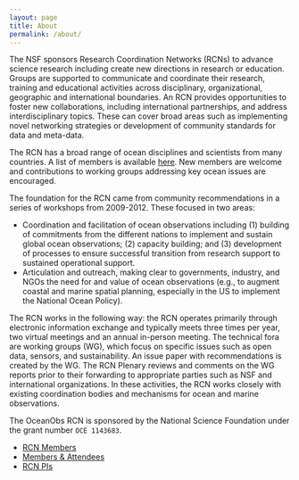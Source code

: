 ```yaml
---
layout: page
title: About
permalink: /about/
---
```


The NSF sponsors Research Coordination Networks (RCNs) to advance science research including create new directions in research or education.
Groups are supported to communicate and coordinate their research, training and educational activities across disciplinary, organizational, geographic and international boundaries.
An RCN provides opportunities to foster new collaborations, including international partnerships, and address interdisciplinary topics.
These can cover broad areas such as implementing novel networking strategies or development of community standards for data and meta-data.

The RCN has a broad range of ocean disciplines and scientists from many countries.
A list of members is available [here](rcn_members).
New members are welcome and contributions to working groups addressing key ocean issues are encouraged.

The foundation for the RCN came from community recommendations in a series of workshops from 2009-2012.
These focused in two areas:

* Coordination and facilitation of ocean observations including (1) building of commitments from the different nations to implement and sustain global ocean observations; (2) capacity building; and (3) development of processes to ensure successful transition from research support to sustained operational support.
* Articulation and outreach, making clear to governments, industry, and NGOs the need for and value of ocean observations (e.g., to augment coastal and marine spatial planning, especially in the US to implement the National Ocean Policy).

The RCN works in the following way: the RCN operates primarily through electronic information exchange and typically meets three times per year, two virtual meetings and an annual in-person meeting.
The technical fora are working groups (WG), which focus on specific issues such as open data, sensors, and sustainability.
An issue paper with recommendations is created by the WG. The RCN Plenary reviews and comments on the WG reports prior to their forwarding to appropriate parties such as NSF and international organizations.
In these activities, the RCN works closely with existing coordination bodies and mechanisms for ocean and marine observations.

The OceanObs RCN is sponsored by the National Science Foundation under the grant number `OCE 1143683`.

* [RCN Members](rcn_members)
* [Members & Attendees](about/members)
* [RCN PIs](about/principal_investigators)
